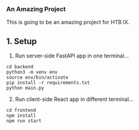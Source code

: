 ### An Amazing Project

This is going to be an amazing project for HTB IX.

## 1. Setup

1. Run server-side FastAPI app in one terminal...

```
cd backend
python3 -m venv env
source env/bin/activate
pip install -r requirements.txt
python main.py
```

2. Run client-side React app in different terminal...

```
cd frontend
npm install
npm run start
```